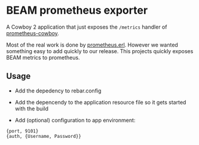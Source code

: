 # BEAM prometheus exporter

A Cowboy 2 application that just exposes the `/metrics` handler of
[prometheus-cowboy](https://github.com/deadtrickster/prometheus-cowboy).

Most of the real work is done by [prometheus.erl](https://github.com/deadtrickster/prometheus.erl/). However we wanted something easy to add quickly to our release. This projects quickly exposes BEAM metrics to prometheus.

## Usage

- Add the depedency to rebar.config

- Add the depencendy to the application resource file so it gets started with the build

- Add (optional) configuration to app environment:
```
{port, 9101}
{auth, {Username, Password}}
```

